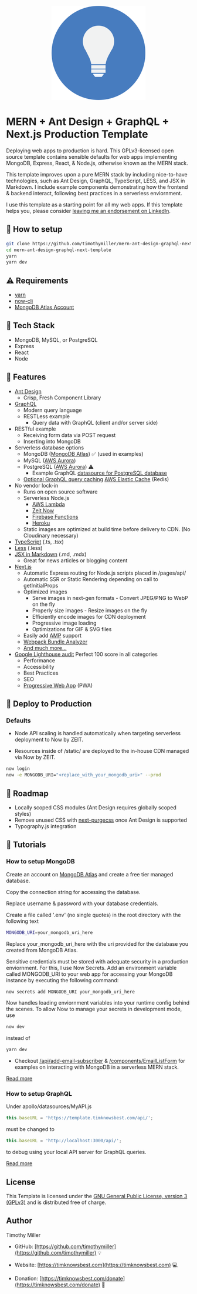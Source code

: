 <p align="center"><a href="https://template.timknowsbest.com" target="_blank" rel="noopener noreferrer"><img width="256" src="/static/favicon/icons-512.png?webp?resize&size=256" alt="MERN + Ant Design + GraphQL + Next.js Template logo"/></a></p>

# MERN + Ant Design +  GraphQL + Next.js Production Template

Deploying web apps to production is hard. This GPLv3-licensed open source template contains sensible defaults for web apps implementing MongoDB, Express, React, & Node.js, otherwise known as the MERN stack.

This template improves upon a pure MERN stack by including nice-to-have technologies, such as Ant Design, GraphQL, TypeScript, LESS, and JSX in Markdown. I include example components demonstrating how the frontend & backend interact, following best practices in a serverless enviornment.

I use this template as a starting point for all my web apps. If this template helps you, please consider [leaving me an endorsement on LinkedIn](https://www.linkedin.com/in/timothymillerdev/).

## :wrench: How to setup

```bash
git clone https://github.com/timothymiller/mern-ant-design-graphql-next-template.git
cd mern-ant-design-graphql-next-template
yarn
yarn dev
```

## :warning: Requirements

- [yarn](https://yarnpkg.com)
- [now-cli](https://zeit.co/download)
- [MongoDB Atlas Account](https://www.mongodb.com/download-center)

## :hamburger: Tech Stack

- MongoDB, MySQL, or PostgreSQL
- Express
- React
- Node

## :gem: Features

- [Ant Design](https://github.com/ant-design/ant-design)
  - Crisp, Fresh Component Library
- [GraphQL](https://github.com/timothymiller/ant-design-next-graphql-template#how-to-setup-graphql)
  - Modern query language
  - RESTLess example
    - Query data with GraphQL (client and/or server side)
- RESTful example
  - Receiving form data via POST request
  - Inserting into MongoDB
- Serverless database options
  - MongoDB ([MongoDB Atlas](https://www.mongodb.com/cloud/atlas)) :white_check_mark: (used in examples)
  - MySQL ([AWS Aurora](https://aws.amazon.com/rds/aurora/))
  - PostgreSQL ([AWS Aurora](https://aws.amazon.com/rds/aurora/)) :warning:
    - Example GraphQL [datasource for PostgreSQL database](https://github.com/timothymiller/mern-ant-design-graphql-next-template/blob/master/apollo/datasources/MySQLDatabase.js)
  - [Optional GraphQL query caching](https://github.com/timothymiller/mern-ant-design-graphql-next-template/blob/master/pages/api/graphql.js) [AWS Elastic Cache](https://aws.amazon.com/elasticache/) (Redis)
- No vendor lock-in
  - Runs on open source software
  - Serverless Node.js
    - [AWS Lambda](https://aws.amazon.com/lambda/)
    - [Zeit Now](https://zeit.co/)
    - [Firebase Functions](https://firebase.google.com/docs/functions)
    - [Heroku](https://www.heroku.com/)
  - Static images are optimized at build time before delivery to CDN. (No Cloudinary necessary)
- [TypeScript](https://github.com/microsoft/TypeScript) (.ts, .tsx)
- [Less](https://github.com/less/less.js) (.less)
- [JSX in Markdown](https://github.com/mdx-js/mdx) (.md, .mdx)
  - Great for news articles or blogging content
- [Next.js](https://github.com/zeit/next.js)
  - Automatic Express routing for Node.js scripts placed in /pages/api/
  - Automatic SSR or Static Rendering depending on call to getInitialProps
  - Optimized images
    - Serve images in next-gen formats - Convert JPEG/PNG to WebP on the fly
    - Properly size images - Resize images on the fly
    - Efficiently encode images for CDN deployment
    - Progressive image loading
    - Optimizations for GIF & SVG files
  - Easily add [AMP](https://developers.google.com/amp/) support
  - [Webpack Bundle Analyzer](https://github.com/zeit/next-plugins/tree/master/packages/next-bundle-analyzer)
  - [And much more...](https://nextjs.org/#features)  
- [Google Lighthouse audit](https://web.dev/measure) Perfect 100 score in all categories
  - Performance
  - Accessibility
  - Best Practices
  - SEO
  - [Progressive Web App](https://developers.google.com/web/progressive-web-apps/) (PWA)

## :rocket: Deploy to Production

### Defaults

- Node API scaling is handled automatically when targeting serverless deployment to Now by ZEIT.

- Resources inside of /static/ are deployed to the in-house CDN managed via Now by ZEIT.

```bash
now login
now -e MONGODB_URI="<replace_with_your_mongodb_uri>" --prod
```

## :construction: Roadmap

- Locally scoped CSS modules (Ant Design requires globally scoped styles)
- Remove unused CSS with [next-purgecss](https://github.com/lucleray/next-purgecss) once Ant Design is supported
- Typography.js integration

## :microscope: Tutorials

### How to setup MongoDB

Create an account on [MongoDB Atlas](https://www.mongodb.com/cloud/atlas) and create a free tier managed database.

Copy the connection string for accessing the database.

Replace username & password with your database credentials.

Create a file called '.env' (no single quotes) in the root directory with the following text

```bash
MONGODB_URI=your_mongodb_uri_here
```

Replace your_mongodb_uri_here with the uri provided for the database you created from MongoDB Atlas.

Sensitive credentials must be stored with adequate security in a production enviornment. For this, I use Now Secrets. Add an environment variable called MONGODB_URI to your web app for accessing your MongoDB instance by executing the following command:

```bash
now secrets add MONGODB_URI your_mongodb_uri_here
```

Now handles loading enviornment variables into your runtime config behind the scenes. To allow Now to manage your secrets in development mode, use

```bash
now dev
```

instead of

```bash
yarn dev
```

- Checkout [/api/add-email-subscriber](https://github.com/timothymiller/mern-ant-design-graphql-next-template/blob/master/pages/api/add-email-subscriber.js) & [/components/EmailListForm](https://github.com/timothymiller/mern-ant-design-graphql-next-template/blob/master/components/EmailListForm/EmailListForm.jsx) for examples on interacting with MongoDB in a serverless MERN stack.

[Read more](https://timknowsbest.com/how-to-setup-mongodb)

### How to setup GraphQL

Under apollo/datasources/MyAPI.js

```javascript
this.baseURL = 'https://template.timknowsbest.com/api/';
```

must be changed to 

```javascript
this.baseURL = 'http://localhost:3000/api/';
```

to debug using your local API server for GraphQL queries.

[Read more](https://timknowsbest.com/how-to-setup-graphql)

## License 

This Template is licensed under the [GNU General Public License, version 3 (GPLv3)](http://www.gnu.org/licenses/gpl-3.0.html) and is distributed free of charge.


## Author

Timothy Miller

* GitHub: [https://github.com/timothymiller](https://github.com/timothymiller) :bulb:

* Website: [https://timknowsbest.com](https://timknowsbest.com) :computer:

* Donation: [https://timknowsbest.com/donate](https://timknowsbest.com/donate) :money_with_wings: